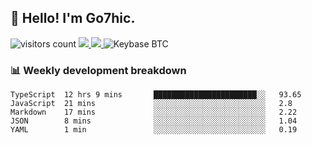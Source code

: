 ## 👋 Hello! I'm Go7hic.

 ![visitors count](https://visitors-by-url-pls-dont-use-this-in-your-repo.vercel.app/Go7hic-github-readme)
 <a href="https://twitter.com/Go7hic">
    <img src="https://img.shields.io/badge/-@Go7hic-1ca0f1?style=flat-square&labelColor=1ca0f1&logo=twitter&logoColor=white&link=https://twitter.com/Go7hic">
   <a/>
   <a href="mailto:gtfx0209@gmail.com">
    <img src="https://img.shields.io/badge/-gtfx0209@gmail.com-c14438?style=flat-square&logo=Gmail&logoColor=white&link=mailto:gtfx0209@gmail.com">
   <a/>
    ![Keybase BTC](https://img.shields.io/keybase/btc/Go7hic)
 <!--
🔭 I’m currently working
🌱 I’m currently learning
💬 Ask me about 
📫 How to reach me: 
⚡ Fun fact: 
-->
 <!--
![My Github Stats](https://github-readme-stats.vercel.app/api?username=Go7hic&show_icons=true&count_private=true)

-->

### 📊 Weekly development breakdown
<!--START_SECTION:waka-->
```text
TypeScript  12 hrs 9 mins       ███████████████████████░░   93.65 
JavaScript  21 mins             ░░░░░░░░░░░░░░░░░░░░░░░░░   2.8 
Markdown    17 mins             ░░░░░░░░░░░░░░░░░░░░░░░░░   2.22 
JSON        8 mins              ░░░░░░░░░░░░░░░░░░░░░░░░░   1.04 
YAML        1 min               ░░░░░░░░░░░░░░░░░░░░░░░░░   0.19
```
<!--END_SECTION:waka-->

